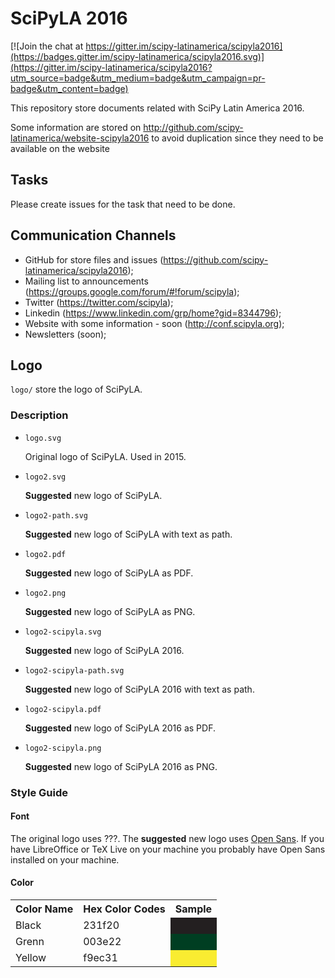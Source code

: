 # SciPyLA 2016

[![Join the chat at https://gitter.im/scipy-latinamerica/scipyla2016](https://badges.gitter.im/scipy-latinamerica/scipyla2016.svg)](https://gitter.im/scipy-latinamerica/scipyla2016?utm_source=badge&utm_medium=badge&utm_campaign=pr-badge&utm_content=badge)

This repository store documents related with SciPy Latin America 2016.

Some information are stored on
http://github.com/scipy-latinamerica/website-scipyla2016
to avoid duplication since they need to be available on the website

## Tasks

Please create issues for the task that need to be done.

## Communication Channels

* GitHub for store files and issues (https://github.com/scipy-latinamerica/scipyla2016);
* Mailing list to announcements (https://groups.google.com/forum/#!forum/scipyla);
* Twitter (https://twitter.com/scipyla);
* Linkedin (https://www.linkedin.com/grp/home?gid=8344796);
* Website with some information - soon (http://conf.scipyla.org);
* Newsletters (soon);

## Logo

`logo/` store the logo of SciPyLA.

### Description

-   `logo.svg`

    Original logo of SciPyLA. Used in 2015.

-   `logo2.svg`

    **Suggested** new logo of SciPyLA.

-   `logo2-path.svg`

    **Suggested** new logo of SciPyLA
    with text as path.

-   `logo2.pdf`

    **Suggested** new logo of SciPyLA
    as PDF.

-   `logo2.png`

    **Suggested** new logo of SciPyLA
    as PNG.

-   `logo2-scipyla.svg`

    **Suggested** new logo of SciPyLA 2016.

-   `logo2-scipyla-path.svg`

    **Suggested** new logo of SciPyLA 2016
    with text as path.

-   `logo2-scipyla.pdf`

    **Suggested** new logo of SciPyLA 2016
    as PDF.

-   `logo2-scipyla.png`

    **Suggested** new logo of SciPyLA 2016
    as PNG.

### Style Guide

#### Font

The original logo uses ???.
The **suggested** new logo uses [Open Sans](https://en.wikipedia.org/wiki/Open_Sans).
If you have LibreOffice or TeX Live on your machine you probably have Open Sans
installed on your machine.

#### Color

<table>

<tr>
<th>Color Name</th>
<th>Hex Color Codes</th>
<th>Sample</th>
</tr>

<tr>
<td>Black</td>
<td>231f20</td>
<td style="background-color: #231f20"></td>
</tr>

<tr>
<td>Grenn</td>
<td>003e22</td>
<td style="background-color: #003e22"></td>
</tr>

<tr>
<td>Yellow</td>
<td>f9ec31</td>
<td style="background-color: #f9ec31"></td>
</tr>

</table>
